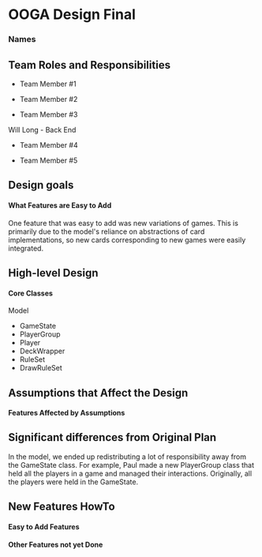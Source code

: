 # OOGA Design Final
### Names

## Team Roles and Responsibilities

 * Team Member #1

 * Team Member #2

 * Team Member #3

Will Long - Back End

 * Team Member #4

 * Team Member #5


## Design goals

#### What Features are Easy to Add

One feature that was easy to add was new variations of games.  This is primarily due to 
the model's reliance on abstractions of card implementations, so new cards corresponding to new 
games were easily integrated.


## High-level Design

#### Core Classes

Model
* GameState
* PlayerGroup
* Player
* DeckWrapper
* RuleSet
* DrawRuleSet


## Assumptions that Affect the Design

#### Features Affected by Assumptions


## Significant differences from Original Plan

In the model, we ended up redistributing a lot of responsibility away from the GameState class.
For example, Paul made a new PlayerGroup class that held all the players in a game and managed their
interactions.  Originally, all the players were held in the GameState.

## New Features HowTo

#### Easy to Add Features

#### Other Features not yet Done

